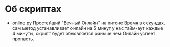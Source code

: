 # Об скриптах
+ online.py
  Простейший "Вечный Онлайн" на питоне
  Время в секундах, сам метод устанавливает онлайн на 5 минут у нас тайм-аут каждые 4 минуты, скрипт будет обновляется раньше чем Онлайн успеет пропасть.
